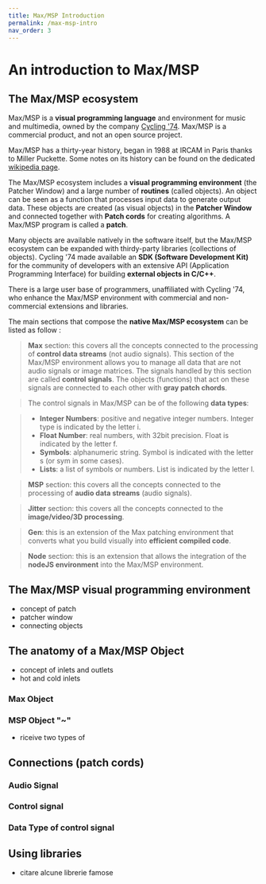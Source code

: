 ```yaml
---
title: Max/MSP Introduction
permalink: /max-msp-intro
nav_order: 3
---
```


# An introduction to Max/MSP

## The Max/MSP ecosystem
Max/MSP is a **visual programming language** and environment for music and multimedia, owned by the company [Cycling '74](https://cycling74.com/). Max/MSP is a commercial product, and not an open source project. 

Max/MSP has a thirty-year history, began in 1988 at IRCAM in Paris thanks to Miller Puckette. Some notes on its history can be found on the dedicated [wikipedia page](https://en.wikipedia.org/wiki/Max_(software)).

The Max/MSP ecosystem includes a **visual programming environment** (the Patcher Window) and a large number of **routines** (called objects). An object can be seen as a function that processes input data to generate output data. These objects are created (as visual objects) in the **Patcher Window** and connected together with **Patch cords** for creating algorithms. A Max/MSP program is called a **patch**.

Many objects are available natively in the software itself, but the Max/MSP ecosystem can be expanded with thirdy-party libraries (collections of objects). Cycling '74 made available an **SDK (Software Development Kit)** for the community of developers with an extensive API (Application Programming Interface) for building **external objects in C/C++**. 

There is a large user base of programmers, unaffiliated with Cycling '74, who enhance the Max/MSP environment with commercial and non-commercial extensions and libraries. 

The main sections that compose the **native Max/MSP ecosystem** can be listed as follow :   

> **Max** section: this covers all the concepts connected to the processing of **control data streams** (not audio signals). This section of the Max/MSP environment allows you to manage all data that are not audio signals or image matrices. The signals handled by this section are called **control signals**. The objects (functions) that act on these signals are connected to each other with **gray patch chords**. 

> The control signals in Max/MSP can be of the following **data types**:

> - **Integer Numbers**: positive and negative integer numbers. Integer type is indicated by the letter i.
> - **Float Number**: real numbers, with 32bit precision. Float is indicated by the letter f.
> - **Symbols**: alphanumeric string. Symbol is indicated with the letter s (or sym in some cases). 
> - **Lists**: a list of symbols or numbers. List is indicated by the letter l. 
  
> **MSP** section: this covers all the concepts connected to the processing of **audio data streams** (audio signals).  
 
> **Jitter** section: this covers all the concepts connected to the **image/video/3D processing**.  

> **Gen**: this is an extension of the Max patching environment that converts what you build visually into **efficient compiled code**.

> **Node** section: this is an extension that allows the integration of the **nodeJS environment** into the Max/MSP environment.



## The Max/MSP visual programming environment
- concept of patch
- patcher window
- connecting objects


## The anatomy of a Max/MSP Object
- concept of inlets and outlets
- hot and cold inlets

### Max Object

### MSP Object "~"
- riceive two types of 



## Connections (patch cords)

### Audio Signal

### Control signal 

### Data Type of control signal



## Using libraries
- citare alcune librerie famose





